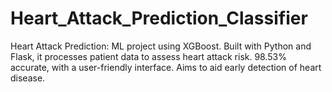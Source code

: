 # Heart_Attack_Prediction_Classifier
Heart Attack Prediction: ML project using XGBoost. Built with Python and Flask, it processes patient data to assess heart attack risk. 98.53% accurate, with a user-friendly interface. Aims to aid early detection of heart disease.

